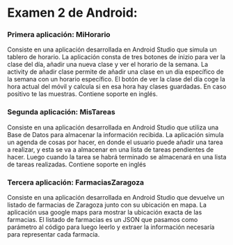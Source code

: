 # Examen 2 de Android:

### Primera aplicación: MiHorario
Consiste en una aplicación desarrollada en Android Studio que simula un tablero de horario. La aplicación consta de tres botones de inizio para ver la clase del día, añadir una nueva clase y ver el horario de la semana. La activity de añadir clase permite de añadir una clase en un día específico de la semana con un horario específico. El botón de ver la clase del día coge la hora actual del móvil y calcula si en esa hora hay clases guardadas. En caso positivo te las muestras. Contiene soporte en inglés. 


### Segunda aplicación: MisTareas
Consiste en una aplicación desarrollada en Android Studio que utiliza una Base de Datos para almacenar la información recibida. La aplicación simula un agenda de cosas por hacer, en donde el usuario puede añadir una tarea a realizar, y esta se va a almacenar en una lista de tareas pendientes de hacer. Luego cuando la tarea se habrá terminado se almacenará en una lista de tareas realizadas. Contiene soporte en inglés


### Tercera aplicación: FarmaciasZaragoza
Consiste en una aplicación desarrollada en Android Studio que devuelve un listado de farmacias de Zaragoza junto con su ubicación en mapa. La aplicación usa google maps para mostrar la ubicación exacta de las farmacias. El listado de farmacias es un JSON que pasamos como parámetro al código para luego leerlo y extraer la información necesaría para representar cada farmacia. 
